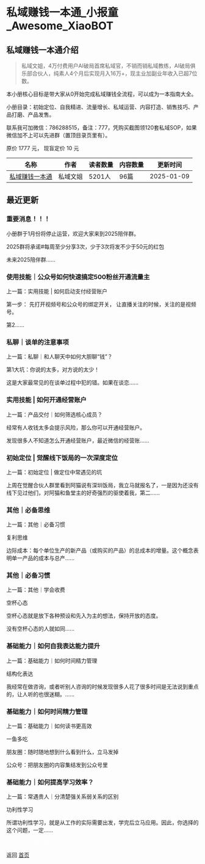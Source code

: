 # 私域赚钱一本通_小报童_Awesome_XiaoBOT

## 私域赚钱一本通介绍
> 私域文姐，4万付费用户AI破局首席私域官，不销而销私域教练，AI破局俱乐部合伙人，纯素人4个月后实现月入16万+，现主业加副业年收入已超7位数。    
    
本小册核心目标是带大家从0开始完成私域赚钱全流程，可以成为一本指南大全。    
    
小册目录：初始定位、自我精进、流量增长、私域运营、内容打造、销售技巧、产品打磨、产品发售。    
    
联系我可加微信：786288515，备注：777，凭购买截图领120套私域SOP，如果微信加不上可以先进群（置顶目录页里有）。    
    
原价 1777 元， 现盲定价 10 元  
  


|名称|作者|读者数量|内容数量|更新时间|
|---|---|---|---|---|
|[私域赚钱一本通](https://xiaobot.net/p/kevin888?refer=0b133df9-27dc-423b-8101-639049001c13)|私域文姐|5201人|96篇|2025-01-09|

## 最近更新
### 重要消息！！！

小册群于1月份将停止运营，欢迎大家来到2025陪伴群。

2025群将承诺#每周至少分享3次，少于3次将发不少于50元的红包

未来2025陪伴群......

### 使用技能｜公众号如何快速搞定500粉丝开通流量主

上一篇：实用技能 | 如何启动支付经营账户

第一步： 先打开视频号和公众号的绑定开关， 让直播关注的时候，关注的是视频号。

第2......

### 私聊｜谈单的注意事项

上一篇：私聊｜和人聊天中如何大胆聊“钱”？

第1大坑：你说的太多，对方说的太少！

这是大家最常见的在谈单过程中犯的错。如果在谈恋......

### 实用技能 | 如何开通经营账户

上一篇：产品交付｜如何筛选核心成员？

经常有人收钱太多会提示风险，那么你可以开通经营账户。

发现很多人不知道怎么开通经营账户，最近微信的经营账......

### 初始定位 | 觉醒线下饭局的一次深度定位

上一篇：初始定位 | 做定位中常遇见的坑

上周在觉醒合伙人群里看到阿猫说有深圳饭局，我立马就报名了，一是因为还没有线下见过他们，对阿猫和鱼堂主的好奇强烈的驱使着我，第二......

### 其他｜必备思维

上一篇：其他｜必备习惯

复利思维

边际成本：每个单位生产的新产品（或购买的产品）的总成本的增量。这个概念表明单一产品的成本与总产......

### 其他｜必备习惯

上一篇：其他｜学会收费

空杯心态

空杯心态就是放下各种预设和先入为主的想法，保持开放的态度。

没有空杯心态的人就如同......

### 基础能力｜如何自我表达能力提升

上一篇：基础能力｜如何时间精力管理

结构化表达

我经常在做咨询，或者听别人咨询的时候发现很多人花了很多时间是无法说到重点的，让人听的也很迷糊。......

### 基础能力｜如何时间精力管理

上一篇：基础能力｜如何读书更高效

一鱼多吃

朋友圈：随时随地想到什么看到什么，立马发掉

公众号：把朋友圈的内容集结发到公众号里

### 基础能力｜如何提高学习效率？

上一篇：常遇贵人｜分清楚强关系弱关系的区别

功利性学习

所谓功利性学习，就是从工作的实际需要出发，学完后立马应用。因此，你选择的这个问题，一定......


<a href="https://github.com/Reno9527/awesome-xiaobot" style="color: white; text-decoration: none;">awesome-xiaobot</a>

返回 [首页](../README.md)
